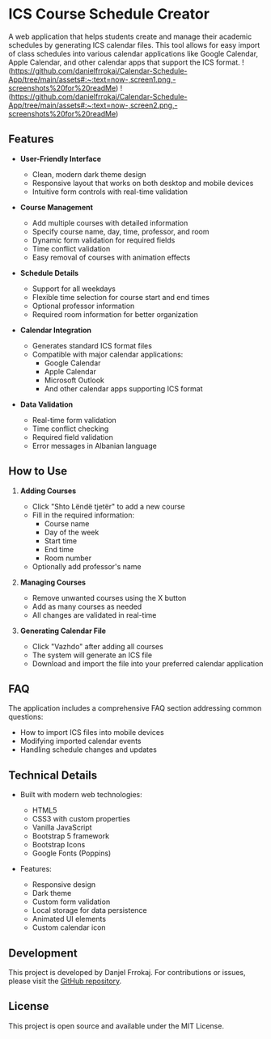 # ICS Course Schedule Creator

A web application that helps students create and manage their academic schedules by generating ICS calendar files. This tool allows for easy import of class schedules into various calendar applications like Google Calendar, Apple Calendar, and other calendar apps that support the ICS format.
!(https://github.com/danielfrrokaj/Calendar-Schedule-App/tree/main/assets#:~:text=now-,screen1.png,-screenshots%20for%20readMe) !(https://github.com/danielfrrokaj/Calendar-Schedule-App/tree/main/assets#:~:text=now-,screen2.png,-screenshots%20for%20readMe)
## Features

- **User-Friendly Interface**
  - Clean, modern dark theme design
  - Responsive layout that works on both desktop and mobile devices
  - Intuitive form controls with real-time validation

- **Course Management**
  - Add multiple courses with detailed information
  - Specify course name, day, time, professor, and room
  - Dynamic form validation for required fields
  - Time conflict validation
  - Easy removal of courses with animation effects

- **Schedule Details**
  - Support for all weekdays
  - Flexible time selection for course start and end times
  - Optional professor information
  - Required room information for better organization

- **Calendar Integration**
  - Generates standard ICS format files
  - Compatible with major calendar applications:
    - Google Calendar
    - Apple Calendar
    - Microsoft Outlook
    - And other calendar apps supporting ICS format

- **Data Validation**
  - Real-time form validation
  - Time conflict checking
  - Required field validation
  - Error messages in Albanian language

## How to Use

1. **Adding Courses**
   - Click "Shto Lëndë tjetër" to add a new course
   - Fill in the required information:
     - Course name
     - Day of the week
     - Start time
     - End time
     - Room number
   - Optionally add professor's name

2. **Managing Courses**
   - Remove unwanted courses using the X button
   - Add as many courses as needed
   - All changes are validated in real-time

3. **Generating Calendar File**
   - Click "Vazhdo" after adding all courses
   - The system will generate an ICS file
   - Download and import the file into your preferred calendar application

## FAQ

The application includes a comprehensive FAQ section addressing common questions:
- How to import ICS files into mobile devices
- Modifying imported calendar events
- Handling schedule changes and updates

## Technical Details

- Built with modern web technologies:
  - HTML5
  - CSS3 with custom properties
  - Vanilla JavaScript
  - Bootstrap 5 framework
  - Bootstrap Icons
  - Google Fonts (Poppins)

- Features:
  - Responsive design
  - Dark theme
  - Custom form validation
  - Local storage for data persistence
  - Animated UI elements
  - Custom calendar icon

## Development

This project is developed by Danjel Frrokaj. For contributions or issues, please visit the [GitHub repository](https://github.com/danielfrrokaj).

## License

This project is open source and available under the MIT License. 
